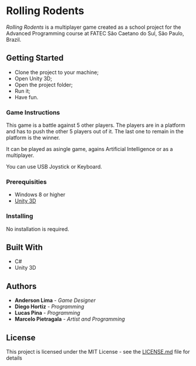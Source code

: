 # Rolling Rodents

_Rolling Rodents_ is a multiplayer game created as a school project for the Advanced Programming course at FATEC São Caetano do Sul, São Paulo, Brazil.

## Getting Started

* Clone the project to your machine;
* Open Unity 3D;
* Open the project folder;
* Run it;
* Have fun.

### Game Instructions

This game is a battle against 5 other players. The players are in a platform and has to push the other 5 players out of it.
The last one to remain in the platform is the winner.

It can be played as asingle game, agains Artificial Intelligence or as a multiplayer.

You can use USB Joystick or Keyboard.

### Prerequisities

* Windows 8 or higher
* [Unity 3D](https://store.unity.com/)

### Installing

No installation is required.


## Built With

* C#
* Unity 3D


## Authors

* **Anderson Lima** - *Game Designer*
* **Diego Hortiz** - *Programming*
* **Lucas Pina** - *Programming*
* **Marcelo Pietragala** - *Artist and Programming*

## License

This project is licensed under the MIT License - see the [LICENSE.md](LICENSE.md) file for details


